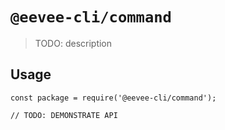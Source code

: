 # `@eevee-cli/command`

> TODO: description

## Usage

```
const package = require('@eevee-cli/command');

// TODO: DEMONSTRATE API
```
